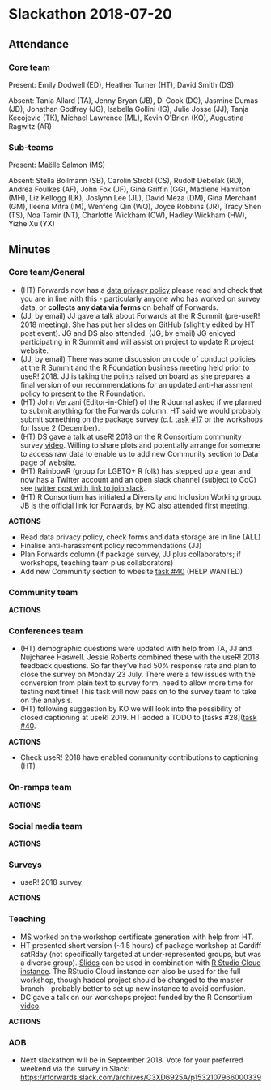 # Slackathon 2018-07-20

## Attendance

### Core team

Present: Emily Dodwell (ED), Heather Turner (HT), David Smith (DS)

Absent: Tania Allard (TA), Jenny Bryan (JB), Di Cook (DC), Jasmine Dumas (JD), Jonathan Godfrey (JG), Isabella Gollini (IG), Julie Josse (JJ), Tanja Kecojevic (TK), Michael Lawrence (ML), Kevin O'Brien (KO), Augustina Ragwitz (AR)

### Sub-teams

Present: Maëlle Salmon (MS)

Absent: Stella Bollmann (SB), Carolin Strobl (CS), Rudolf Debelak (RD), Andrea Foulkes (AF), John Fox (JF), Gina Griffin (GG), Madlene Hamilton (MH), Liz Kellogg (LK), Joslynn Lee (JL), David Meza (DM), Gina Merchant (GM), Ileena Mitra (IM), Wenfeng Qin (WQ), Joyce Robbins (JR), Tracy Shen (TS), Noa Tamir (NT), Charlotte Wickham (CW), Hadley Wickham (HW), Yizhe Xu (YX)

## Minutes

### Core team/General

- (HT) Forwards now has a [data privacy policy](https://forwards.github.io/docs/privacy_policy/) please read and check that you are in line with this - particularly anyone who has worked on survey data, or **collects any data via forms** on behalf of Forwards.
- (JJ, by email) JJ gave a talk about Forwards at the R Summit (pre-useR! 2018 meeting). She has put her [slides on GitHub](https://github.com/forwards/presentations/blob/master/RSummit2018/RSummit2018.Rmd) (slightly edited by HT post event). JG and DS also attended. (JG, by email) JG  enjoyed participating in R Summit and will assist on project to update R project website.
- (JJ, by email) There was some discussion on code of conduct policies at the R Summit and the R Foundation business meeting held prior to useR! 2018. JJ is taking the points raised on board as she prepares a final version of our recommendations for an updated anti-harassment policy to present to the R Foundation.
- (HT) John Verzani (Editor-in-Chief) of the R Journal asked if we planned to submit anything for the Forwards column. HT said we would probably submit something on the package survey (c.f. [task #17](https://github.com/forwards/tasks/issues/17) or the workshops for Issue 2 (December).
- (HT) DS gave a talk at useR! 2018 on the R Consortium community survey [video](https://www.youtube.com/watch?v=b_wOnvS1WcA). Willing to share plots and potentially arrange for someone to access raw data to enable us to add new Community section to Data page of website.
- (HT) RainbowR (group for LGBTQ+ R folk) has stepped up a gear and now has a Twitter account and an open slack channel (subject to CoC) see [twitter post with link to join slack](https://twitter.com/R_LGBTQ/status/1019396405838925824).
- (HT) R Consortium has initiated a Diversity and Inclusion Working group. JB is the official link for Forwards, by KO also attended first meeting.

**ACTIONS**

- Read data privacy policy, check forms and data storage are in line (ALL)
- Finalise anti-harassment policy recommendations (JJ)
- Plan Forwards column (if package survey, JJ plus collaborators; if workshops, teaching team plus collaborators)
- Add new Community section to wbesite [task #40](https://github.com/forwards/tasks/issues/40) (HELP WANTED)

### Community team

**ACTIONS**


### Conferences team

- (HT) demographic questions were updated with help from TA, JJ and Nujcharee Haswell. Jessie Roberts combined these with the useR! 2018 feedback questions. So far they've had 50% response rate and plan to close the survey on Monday 23 July. There were a few issues with the conversion from plain text to survey form, need to allow more time for testing next time! This task will now pass on to the survey team to take on the analysis.
- (HT) following suggestion by KO we will look into the possibility of closed captioning at useR! 2019. HT added a TODO to [tasks #28]([task #40](https://github.com/forwards/tasks/issues/28).

**ACTIONS**

- Check useR! 2018 have enabled community contributions to captioning (HT)

### On-ramps team

**ACTIONS**



### Social media team

**ACTIONS**


### Surveys

* useR! 2018 survey 

**ACTIONS**


### Teaching

- MS worked on the workshop certificate generation with help from HT.
- HT presented short version (~1.5 hours) of package workshop at Cardiff satRday (not specifically targeted at under-represented groups, but was a diverse group). [Slides](https://github.com/forwards/workshops/tree/master/Cardiff-satRday) can be used in combination with [R Studio Cloud instance](https://rstudio.cloud/project/38916). The RStudio Cloud instance can also be used for the full workshop, though hadcol project should be changed to the master branch - probably better to set up new instance to avoid confusion.
- DC gave a talk on our workshops project funded by the R Consortium [video](https://youtu.be/kt-gHaHKjZ8?t=394).

**ACTIONS**


### AOB
- Next slackathon will be in September 2018.  Vote for your preferred weekend via the survey in Slack: https://rforwards.slack.com/archives/C3XD6925A/p1532107966000339

